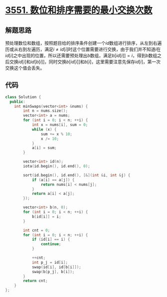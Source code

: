 # [3551. 数位和排序需要的最小交换次数](https://leetcode.cn/problems/minimum-swaps-to-sort-by-digit-sum/)

## 解题思路

预处理数位和数组，按照题目给的排序条件创建一个$id$数组进行排序，从左到右遍历或从右到左遍历，满足$i \neq id[i]$时这个位置需要进行交换，由于我们并不知道$i$在$id[i]$之中出现的位置，所以还需要预处理出$b$数组，满足$b[id[i]] = i$，得到$b$数组之后交换$id[i]$和$id[b[i]]$，同时交换$b[id[i]]$和$b[i]$，这里需要注意先保存$id[i]$，第一次交换这个值会丢失。

## 代码

```cpp
class Solution {
  public:
    int minSwaps(vector<int> &nums) {
        int n = nums.size();
        vector<int> a = nums;
        for (int i = 0; i < n; ++i) {
            int x = nums[i], sum = 0;
            while (x) {
                sum += x % 10;
                x /= 10;
            }
            a[i] = sum;
        }

        vector<int> id(n);
        iota(id.begin(), id.end(), 0);

        sort(id.begin(), id.end(), [&](int &i, int &j) {
            if (a[i] == a[j]) {
                return nums[i] < nums[j];
            }
            return a[i] < a[j];
        });

        vector<int> b(n, 0);
        for (int i = 0; i < n; ++i) {
            b[id[i]] = i;
        }

        int cnt = 0;
        for (int i = 0; i < n; ++i) {
            if (id[i] == i) {
                continue;
            }

            ++cnt;
            int p_j = id[i];
            swap(id[i], id[b[i]]);
            swap(b[p_j], b[i]);
        }
        return cnt;
    }
};

```
